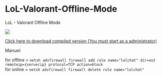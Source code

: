 # LoL-Valorant-Offline-Mode
LoL - Valorant Offline Mode


[![](https://cdn.discordapp.com/attachments/452001720055234581/912693098201632798/ss.png)](https://cdn.discordapp.com/attachments/452001720055234581/912693098201632798/ss.png)

[Click here to download compiled version (You must start as a administrator)](https://github.com/Dekares/LoL-Valorant-Offline-Mode/releases/tag/compiled "Click here to download compiled version (You must start as a administrator)")

Manuel:

for offline = `netsh advfirewall firewall add rule name="lolchat" dir=out remoteip={serverip} protocol=TCP action=block`         
for online = `netsh advfirewall firewall delete rule name="lolchat"`
